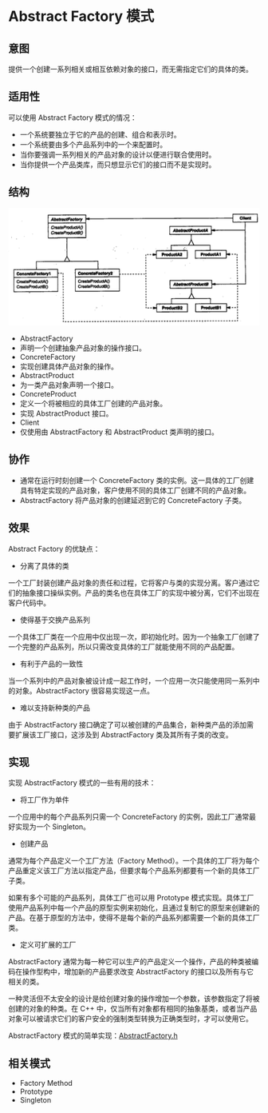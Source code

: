 # Abstract Factory 模式

## 意图

提供一个创建一系列相关或相互依赖对象的接口，而无需指定它们的具体的类。

## 适用性

可以使用 Abstract Factory 模式的情况：

- 一个系统要独立于它的产品的创建、组合和表示时。
- 一个系统要由多个产品系列中的一个来配置时。
- 当你要强调一系列相关的产品对象的设计以便进行联合使用时。
- 当你提供一个产品类库，而只想显示它们的接口而不是实现时。

## 结构

![](https://github.com/Rjerk/learning-notes/blob/master/img/Abstract_Factory.png?raw=true)

- AbstractFactory
 - 声明一个创建抽象产品对象的操作接口。
- ConcreteFactory
 - 实现创建具体产品对象的操作。
- AbstractProduct
 - 为一类产品对象声明一个接口。 
- ConcreteProduct
 - 定义一个将被相应的具体工厂创建的产品对象。
 - 实现 AbstractProduct 接口。
- Client
 - 仅使用由 AbstractFactory 和 AbstractProduct 类声明的接口。 

## 协作

- 通常在运行时刻创建一个 ConcreteFactory 类的实例。这一具体的工厂创建具有特定实现的产品对象，客户使用不同的具体工厂创建不同的产品对象。
- AbstractFactory 将产品对象的创建延迟到它的 ConcreteFactory 子类。

## 效果

Abstract Factory 的优缺点：

- 分离了具体的类

一个工厂封装创建产品对象的责任和过程，它将客户与类的实现分离。客户通过它们的抽象接口操纵实例。产品的类名也在具体工厂的实现中被分离，它们不出现在客户代码中。

- 使得基于交换产品系列

一个具体工厂类在一个应用中仅出现一次，即初始化时。因为一个抽象工厂创建了一个完整的产品系列，所以只需改变具体的工厂就能使用不同的产品配置。

- 有利于产品的一致性

当一个系列中的产品对象被设计成一起工作时，一个应用一次只能使用同一系列中的对象。AbstractFactory 很容易实现这一点。

- 难以支持新种类的产品

由于 AbstractFactory 接口确定了可以被创建的产品集合，新种类产品的添加需要扩展该工厂接口，这涉及到 AbstractFactory 类及其所有子类的改变。

## 实现

实现 AbstractFactory 模式的一些有用的技术：

- 将工厂作为单件

一个应用中的每个产品系列只需一个 ConcreteFactory 的实例，因此工厂通常最好实现为一个 Singleton。

- 创建产品

通常为每个产品定义一个工厂方法（Factory Method）。一个具体的工厂将为每个产品重定义该工厂方法以指定产品，但要求每个产品系列都要有一个新的具体工厂子类。

如果有多个可能的产品系列，具体工厂也可以用 Prototype 模式实现。具体工厂使用产品系列中每一个产品的原型实例来初始化，且通过复制它的原型来创建新的产品。在基于原型的方法中，使得不是每个新的产品系列都需要一个新的具体工厂类。

- 定义可扩展的工厂

AbstractFactory 通常为每一种它可以生产的产品定义一个操作，产品的种类被编码在操作型构中，增加新的产品要求改变 AbstractFactory 的接口以及所有与它相关的类。

一种灵活但不太安全的设计是给创建对象的操作增加一个参数，该参数指定了将被创建的对象的种类。在 C++ 中，仅当所有对象都有相同的抽象基类，或者当产品对象可以被请求它们的客户安全的强制类型转换为正确类型时，才可以使用它。

AbstractFactory 模式的简单实现：[AbstractFactory.h](https://github.com/Rjerk/snippets/blob/master/design-patterns/AbstractFactory.h)

## 相关模式

- Factory Method
- Prototype
- Singleton
